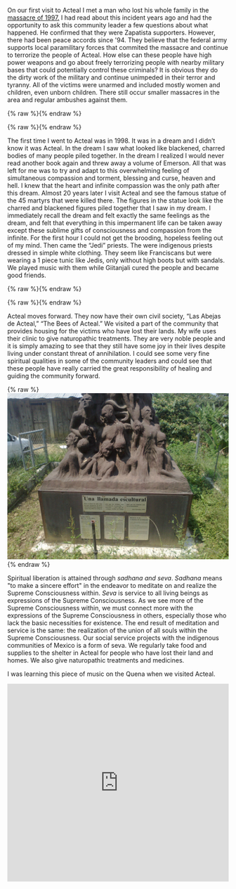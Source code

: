On our first visit to Acteal I met a man who lost his whole family in the <a href="https://en.wikipedia.org/wiki/Acteal_massacre">massacre of 1997.</a>
I had read about this incident years ago and had the opportunity to ask this community leader a few questions about what happened. He confirmed that they were Zapatista supporters. However, there had been peace accords since '94. They believe that the federal army supports local paramilitary forces that commited the massacre and continue to terrorize the people of Acteal. How else can these people have high power weapons and go about freely terrorizing people with nearby military bases that could potentially control these criminals? It is obvious they do the dirty work of the military and continue unimpeded in their terror and tyranny. All of the victims were unarmed and included mostly women and children, even unborn children. There still occur smaller massacres in the area and regular ambushes against them.

{% raw %}<img src="/assets/images/martyrs2.jpg" alt="">{% endraw %}

{% raw %}<img src="/assets/images/van-martyrs.jpg" alt="">{% endraw %}

The first time I went to Acteal was in 1998. It was in a dream and I didn’t know it was Acteal. In the dream I saw what looked like blackened, charred bodies of many people piled together. In the dream I realized I would never read another book again and threw away a volume of Emerson.  All that was left for me was to try and adapt to this overwhelming feeling of simultaneous compassion and torment, blessing and curse, heaven and hell. I knew that the heart and infinite compassion was the only path after this dream. Almost 20 years later I visit Acteal and see the famous statue of the 45 martyrs that were killed there. The figures in the statue look like the charred and blackened figures piled together that I saw in my dream.  I immediately recall the dream and felt exactly the same feelings as the dream, and felt that everything in this impermanent life can be taken away except these sublime gifts of consciousness and compassion from the infinite. For the first hour I could not get the brooding, hopeless feeling out of my mind. Then came the “Jedi” priests. The were indigenous priests dressed in simple white clothing. They seem like Franciscans but were wearing a 1 piece tunic like Jedis, only without high boots but with sandals. We played music with them while Giitanjali cured the people and became good friends. 

{% raw %}<img src="/assets/images/clinic.jpg" alt="">{% endraw %}

{% raw %}<img src="/assets/images/acteal-preists.jpg" alt="">{% endraw %}

Acteal moves forward. They now have their own civil society, “Las Abejas de Acteal,” “The Bees of Acteal.” We visited a part of the community that provides housing for the victims who have lost their lands. My wife uses their clinic to give naturopathic treatments. They are very noble people and it is simply amazing to see that they still have some joy in their lives despite living under constant threat of annihilation. I could see some very fine spiritual qualities in some of the community leaders and could see that these people have really carried the great responsibility of healing and guiding the community forward.

{% raw %}<img src="/assets/images/martyrs.jpg" alt="">{% endraw %}

Spiritual liberation is attained through <em>sadhana and seva</em>.  <em>Sadhana</em> means "to make a sincere effort" in the endeavor to meditate on and realize the Supreme Consciousness within.  <em>Seva</em> is service to all living beings as expressions of the Supreme Consciousness.  As we see more of the Supreme Consciousness within, we must connect more with the expressions of the Supreme Consciousness in others, especially those who lack the basic necessities for existence.  The end result of meditation and service is the same:  the realization of the union of all souls within the Supreme Consciousness.  Our social service projects with the indigenous communities of Mexico is a form of seva. We regularly take food and supplies to the shelter in Acteal for people who have lost their land and homes.  We also give naturopathic treatments and medicines.  

I was learning this piece of music on the Quena when we visited Acteal.

<iframe width="100%" height="450" scrolling="no" frameborder="no" src="https://w.soundcloud.com/player/?url=https%3A//api.soundcloud.com/tracks/294634097&amp;auto_play=false&amp;hide_related=false&amp;show_comments=true&amp;show_user=true&amp;show_reposts=false&amp;visual=true"></iframe>
